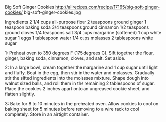 Big Soft Ginger Cookies
http://allrecipes.com/recipe/17165/big-soft-ginger-cookies/
big-soft-ginger-cookies.jpg

Ingredients
2 1/4 cups all-purpose flour
2 teaspoons ground ginger
1 teaspoon baking soda
3/4 teaspoons ground cinnamon
1/2 teaspoons ground cloves
1/4 teaspoons salt
3/4 cups margarine (softened)
1 cup white sugar
1 eggs
1 tablespoon water
1/4 cups molasses
2 tablespoons white sugar

1: Preheat oven to 350 degrees F (175 degrees C). Sift together the flour, ginger, baking soda, cinnamon, cloves, and salt. Set aside.

2: In a large bowl, cream together the margarine and 1 cup sugar until light and fluffy. Beat in the egg, then stir in the water and molasses. Gradually stir the sifted ingredients into the molasses mixture. Shape dough into walnut sized balls, and roll them in the remaining 2 tablespoons of sugar. Place the cookies 2 inches apart onto an ungreased cookie sheet, and flatten slightly.

3: Bake for 8 to 10 minutes in the preheated oven. Allow cookies to cool on baking sheet for 5 minutes before removing to a wire rack to cool completely. Store in an airtight container.